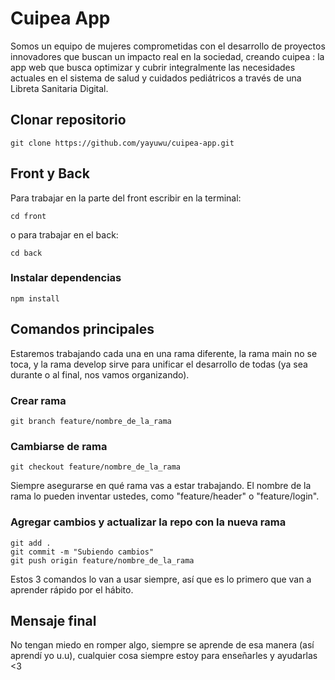 # Cuipea App
Somos un equipo de mujeres comprometidas con el desarrollo de proyectos innovadores que buscan un impacto real en la sociedad, creando cuipea : la app web que busca optimizar y cubrir integralmente las necesidades actuales en el sistema de salud y cuidados pediátricos a través de una Libreta Sanitaria Digital.

## Clonar repositorio

```
git clone https://github.com/yayuwu/cuipea-app.git
```

## Front y Back

Para trabajar en la parte del front escribir en la terminal:
```
cd front
```
 o para trabajar en el back:
```
cd back
```

### Instalar dependencias

```
npm install
```

## Comandos principales
Estaremos trabajando cada una en una rama diferente, la rama main no se toca, y la rama develop sirve para unificar el desarrollo de todas (ya sea durante o al final, nos vamos organizando).

### Crear rama
```
git branch feature/nombre_de_la_rama
```
### Cambiarse de rama
```
git checkout feature/nombre_de_la_rama
```
Siempre asegurarse en qué rama vas a estar trabajando. El nombre de la rama lo pueden inventar ustedes, como "feature/header" o "feature/login".
### Agregar cambios y actualizar la repo con la nueva rama
```
git add .
git commit -m "Subiendo cambios"
git push origin feature/nombre_de_la_rama
```
Estos 3 comandos lo van a usar siempre, así que es lo primero que van a aprender rápido por el hábito.

## Mensaje final

No tengan miedo en romper algo, siempre se aprende de esa manera (así aprendí yo u.u), cualquier cosa siempre estoy para enseñarles y ayudarlas <3

